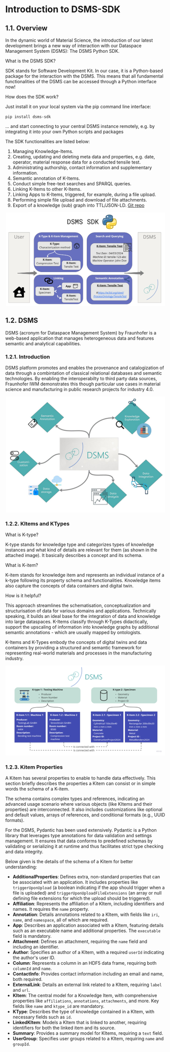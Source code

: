 # Introduction to DSMS-SDK
## 1.1. Overview

In the dynamic world of Material Science, the introduction of our latest development brings a new way of interaction with our Dataspace Management System (DSMS): The DSMS Python SDK.

What is the DSMS SDK?

SDK stands for Software Development Kit. In our case, it is a Python-based package for the interaction with the DSMS. This means that all fundamental functionalities of the DSMS can be accessed through a Python interface now!

How does the SDK work?

Just install it on your local system via the pip command line interface:

`pip install dsms-sdk`

... and start connecting to your central DSMS instance remotely, e.g. by integrating it into your own Python scripts and packages

The SDK functionalities are listed below:
1. Managing Knowledge-Items.
2. Creating, updating and deleting meta data and properties, e.g. date, operator, material response data for a conducted tensile test.
3. Administrating authorship, contact information and supplementary information.
4. Semantic annotation of K-Items.
5. Conduct simple free-text searches and SPARQL queries.
6. Linking K-Items to other K-Items.
7. Linking Apps to K-Items, triggered, for example, during a file upload.
8. Performing simple file upload and download of file attachments.
9. Export of a knowledge (sub) graph into TTL/JSON-LD.
[Git repo](https://github.com/MI-FraunhoferIWM/dsms-python-sdk)

![dsms-sdk](assets/images/dsms-sdk.jpg)


## 1.2. DSMS

DSMS (acronym for Dataspace Management System) by Fraunhofer is a web-based application that manages heterogeneous data and features semantic and analytical capabilities.

### 1.2.1. Introduction

DSMS platform promotes and enables the provenance and catalogization of data through a combintation of classical relational databases and semantic technologies. By enabling the interoperabilty to third party data sources, Fraunhofer IWM demonstrates this though particular use cases in material science and manufacturing in public research projects for industry 4.0.

![DSMS_Intro](assets/images/dsms_picture_01.jpg)


### 1.2.2. KItems and KTypes

What is K-type?

K-type stands for knowledge type and categorizes types of knowledge instances and what kind of details are relevant for them (as shown in the attached image). It basically describes a concept and its schema.

What is K-item?

K-item stands for knowledge item and represents an individual instance of a k-type following its property schema and functionalities. Knowledge items also capture the concepts of data containers and digital twin.

How is it helpful?

This approach streamlines the schematisation, conceptualization and structurisation of data for various domains and applications. Technically speaking, it builds an ideal base for the integration of data and knowledge into large dataspaces. K-Items classify through K-Types didactically, support the upscaling of information into knowledge graphs by additional semantic annotations - which are usually mapped by ontologists.

K-Items and K-Types embody the concepts of digital twins and data containers by providing a structured and semantic framework for representing real-world materials and processes in the manufacturing industry.

![DSMS](assets/images/DSMS.jpg)

### 1.2.3. Kitem Properties

A Kitem has several properties to enable to handle data effectively. This section briefly describes the properties a Kitem can consist or in simple words the schema of a K-item.

The schema contains complex types and references, indicating an advanced usage scenario where various objects (like KItems and their properties) are interconnected. It also includes customizations like optional and default values, arrays of references, and conditional formats (e.g., UUID formats).

For the DSMS, Pydantic has been used extensively. Pydantic is a Python library that leverages type annotations for data validation and settings management. It ensures that data conforms to predefined schemas by validating or serializing it at runtime and thus facilitates strict type checking and data integrity.

Below given is the details of the schema of a Kitem for better understanding:

- **AdditionalProperties**: Defines extra, non-standard properties that can be associated with an application. It includes properties like `triggerUponUpload` (a boolean indicating if the app should trigger when a file is uploaded) and `triggerUponUploadFileExtensions` (an array or null defining file extensions for which the upload should be triggered).
- **Affiliation**: Represents the affiliation of a KItem, including identifiers and names. It requires the `name` property.
- **Annotation**: Details annotations related to a KItem, with fields like `iri`, `name`, and `namespace`, all of which are required.
- **App**: Describes an application associated with a KItem, featuring details such as an executable name and additional properties. The `executable` field is mandatory.
- **Attachment**: Defines an attachment, requiring the `name` field and including an identifier.
- **Author**: Specifies an author of a KItem, with a required `userId` indicating the author's user ID.
- **Column**: Represents a column in an HDF5 data frame, requiring both `columnId` and `name`.
- **ContactInfo**: Provides contact information including an email and name, both required.
- **ExternalLink**: Details an external link related to a KItem, requiring `label` and `url`.
- **KItem**: The central model for a Knowledge Item, with comprehensive properties like `affiliations`, `annotations`, `attachments`, and more. Key fields like `name` and `ktype_id` are mandatory.
- **KType**: Describes the type of knowledge contained in a KItem, with necessary fields such as `id`.
- **LinkedKItem**: Models a KItem that is linked to another, requiring identifiers for both the linked item and its source.
- **Summary**: Provides a summary model for KItems, requiring a `text` field.
- **UserGroup**: Specifies user groups related to a KItem, requiring `name` and `groupId`.
